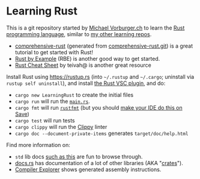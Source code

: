 # Learning Rust

This is a git repository started by [Michael Vorburger.ch](http://www.vorburger.ch) to learn the [Rust programming language](https://www.rust-lang.org), similar to [my other learning repos](https://github.com/vorburger?tab=repositories&q=Learning&type=&language=&sort=).

* [comprehensive-rust](https://google.github.io/comprehensive-rust) (generated from [comprehensive-rust.git](https://github.com/google/comprehensive-rust)) is a great tutorial to get started with Rust!
* [Rust by Example](https://doc.rust-lang.org/rust-by-example/) (RBE) is another good way to get started.
* [Rust Cheat Sheet](https://github.com/teivah/rust-cheatsheet/blob/master/src/main.rs) by teivah@ is another great resource

Install Rust using https://rustup.rs (into `~/.rustup` and `~/.cargo`; uninstall via `rustup self uninstall`), and install [the Rust VSC plugin](https://marketplace.visualstudio.com/items?itemName=rust-lang.rust-analyzer), and do:

* `cargo new LearningRust` to create the initial files
* `cargo run` will run the [`main.rs`](src/main.rs).
* `cargo fmt` will run [`rustfmt`](https://github.com/rust-lang/rustfmt) (but you should [make your IDE do this on Save](https://github.com/vorburger/vorburger-dotfiles-bin-etc/commit/0a76bfe249a20980a7297e3aaeb5aaad951b035a))
* `cargo test` will run tests
* `cargo clippy` will run the [Clippy](https://github.com/rust-lang/rust-clippy) linter
* `cargo doc --document-private-items` generates `target/doc/help.html`

Find more information on:

* `std` lib docs [such as this](https://doc.rust-lang.org/std/macro.print.html) are fun to browse through.
* [docs.rs](https://docs.rs) has documentation of a lot of other libraries (AKA "[crates](https://crates.io)").
* [Compiler Explorer](https://godbolt.org) shows generated assembly instructions.
